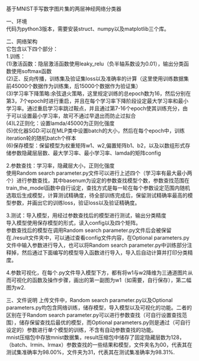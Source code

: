 基于MNIST手写数字图片集的两层神经网络分类器  

一、环境  
代码为python3版本，需要安装struct、numpy以及matplotlib三个库。  

二、网络架构  
 它包含以下四个部分：    
 1.训练：  
  (1)激活函数：隐层激活函数使用leaky_relu（负半轴系数设为0.01），输出分类函数使用softmax函数  
  (2)正、反向传播，训练集及验证集loss以及准确率的计算（这里使用训练数据集前45000个数据作为训练集，后15000个数据作为验证集）  
  (3)学习率下降策略:余弦退火策略，这里规定训练的总epoch数为16，然后分别在第3，7个epoch时进行重启，并且在每个学习率下降阶段设定最大学习率和最小学习率。通过重启学习率跳过鞍点，并且通过第7-16个epoch使其训练充分，由于可以设置最小学习率，故可不通过早退出而防止过拟合  
  (4)L2正则化：设置lamda/45000为正则化强度  
  (5)优化器SGD:可以在MLP类中设置batch的大小，然后在每个epoch中，训练iteration轮的随机batch个样本  
  (6)保存模型：保留模型为权重矩阵w1、w2,偏置矩阵b1、b2，以及以数组形式存储参数隐藏层层数、最大学习率、最小学习率、lamda的矩阵config  
  
 2.参数查找：学习率，隐藏层大小，正则化强度  
  使用Random search parameter.py文件可以进行上述四个（学习率有最大最小两个）进行参数查找，其中basenum为设定的参数查找模型个数，参数查找范围在train_the_model函数中自行设定，查找方式是每一轮在每个参数设定范围内随机选取后生成模型，计算测试精确度，待全部训练完成后，保留测试精确率最高的模型参数，并画出它的训练loss，验证loss以及验证精确度。  
  
 3.测试：导入模型，用经过参数查找后的模型进行测试，输出分类精度  
  导入模型使用保存模型的形式，读入config以及四个矩阵。  
  参数查找后的模型在调用Random search parameter.py文件后会被保留在./result文件夹中，可以通过查看config文件内容，在Optional parameters.py文件中输入参数进行导入，也可以将Random search parameter.py中训练部分注释掉，然后通过下面编写的模型导入函数进行导入，导入后自动计算并打印分类精度。  
  
 4.参数可视化，在每个.py文件导入模型下方，都有将w1与w2降维为三通道图片从而可视化的函数及操作步骤，画出的第一副图为w1（如需要，自行保存），第二幅图为w2.  

三、文件说明
上传文件中，Random search parameter.py以及Optional parameters.py均包含网络训练，储存模型，导入模型以及可视化的功能。二者的区别在于Random search parameter.py可以进行参数查找（可自行设置查找范围），储存保留查找后最优的模型，而Optional parameters.py则是通过（可自行设定的）参数进行单个模型的训练，不含有自动参数查找的功能。  
mnist压缩包中存放mnist数据集，result压缩包中储存了固定隐藏层数为128，（batch、lrmin、lrmax）参数查找的一些结果和模型，文件夹名为00，代表其在测试集准确率为98.00%，文件夹为31，代表其在测试集准确率为98.31%.  

